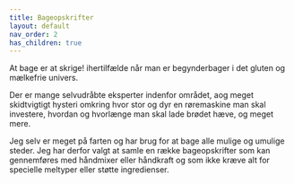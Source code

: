```yaml
---
title: Bageopskrifter
layout: default
nav_order: 2
has_children: true
---
```


At bage er at skrige! ihertilfælde når man er begynderbager i det gluten og mælkefrie univers.

Der er mange selvudråbte eksperter indenfor området, aog meget skidtvigtigt hysteri omkring hvor stor og dyr en røremaskine man skal investere, hvordan og hvorlænge man skal lade brødet hæve, og meget mere.

Jeg selv er meget på farten og har brug for at bage alle mulige og umulige steder. 
Jeg har derfor valgt at samle en række bageopskrifter som kan gennemføres med håndmixer eller håndkraft og som ikke kræve alt for specielle meltyper eller støtte ingredienser.
